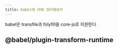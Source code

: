```yaml
---
title: babel에 대해 정리해보자
---
```

babel은 transfile과 folyfill을 core-js로 지원한다
## @babel/plugin-transform-runtime